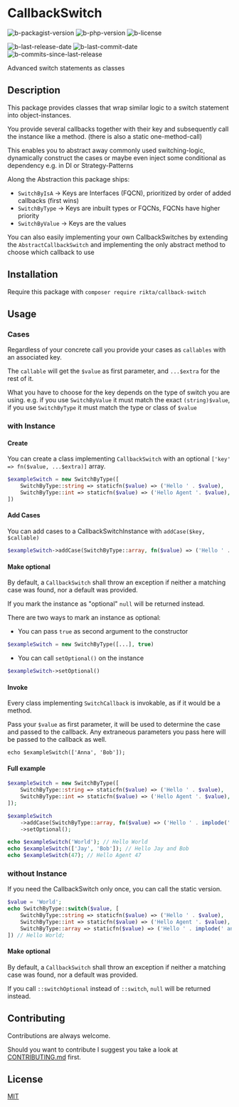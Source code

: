 # CallbackSwitch

![b-packagist-version] ![b-php-version] ![b-license]

![b-last-release-date] ![b-last-commit-date] ![b-commits-since-last-release]

Advanced switch statements as classes

## Description

This package provides classes that wrap similar logic to a switch statement
into object-instances.

You provide several callbacks together with their key and subsequently
call the instance like a method. (there is also a static one-method-call)

This enables you to abstract away commonly used switching-logic,
dynamically construct the cases or maybe even inject some conditional as dependency 
e.g.  in DI or Strategy-Patterns

Along the Abstraction this package ships:

- `SwitchByIsA` -> Keys are Interfaces (FQCN), prioritized by order of added callbacks (first wins)
- `SwitchByType` -> Keys are inbuilt types or FQCNs, FQCNs have higher priority
- `SwitchByValue` -> Keys are the values

You can also easily implementing your own CallbackSwitches by extending the `AbstractCallbackSwitch`
and implementing the only abstract method to choose which callback to use 

### 

## Installation

Require this package with `composer require rikta/callback-switch`

## Usage

### Cases

Regardless of your concrete call you provide your cases as `callables` with an associated key.

The `callable` will get the `$value` as first parameter, and `...$extra` for the rest of it.

What you have to choose for the key depends on the type of switch you are using.
e.g. if you use `SwitchByValue` it must match the exact `(string)$value`,
if you use `SwitchByType` it must match the type or class of `$value`

### with Instance

#### Create

You can create a class implementing `CallbackSwitch` with an optional `['key' => fn($value, ...$extra)]` array.

```php
$exampleSwitch = new SwitchByType([
    SwitchByType::string => staticfn($value) => ('Hello ' . $value),
    SwitchByType::int => staticfn($value) => ('Hello Agent '. $value),
])
```

#### Add Cases

You can add cases to a CallbackSwitchInstance with `addCase($key, $callable)`

```php
$exampleSwitch->addCase(SwitchByType::array, fn($value) => ('Hello ' . implode(' and ', $value)))
```

#### Make optional

By default, a `CallbackSwitch` shall throw an exception if neither a matching case was found, nor a default was provided.

If you mark the instance as "optional" `null` will be returned instead.

There are two ways to mark an instance as optional:

- You can pass `true` as second argument to the constructor

```php
$exampleSwitch = new SwitchByType([...], true)
```

- You can call `setOptional()` on the instance

```php
$exampleSwitch->setOptional()
```

#### Invoke

Every class implementing `SwitchCallback` is invokable, as if it would be a method.

Pass your `$value` as first parameter, it will be used to determine the case and passed to the callback.
Any extraneous parameters you pass here will be passed to the callback as well. 

```
echo $exampleSwitch(['Anna', 'Bob']);
```

#### Full example

```php
$exampleSwitch = new SwitchByType([
    SwitchByType::string => staticfn($value) => ('Hello ' . $value),
    SwitchByType::int => staticfn($value) => ('Hello Agent '. $value),
]);

$exampleSwitch
    ->addCase(SwitchByType::array, fn($value) => ('Hello ' . implode(' and ', $value)))
    ->setOptional();

echo $exampleSwitch('World'); // Hello World
echo $exampleSwitch(['Jay', 'Bob']); // Hello Jay and Bob
echo $exampleSwitch(47); // Hello Agent 47
```

### without Instance

If you need the CallbackSwitch only once, you can call the static version.

```php
$value = 'World';
echo SwitchByType::switch($value, [
    SwitchByType::string => staticfn($value) => ('Hello ' . $value),
    SwitchByType::int => staticfn($value) => ('Hello Agent '. $value),
    SwitchByType::array => staticfn($value) => ('Hello ' . implode(' and ', $value)))
]) // Hello World;
```

#### Make optional

By default, a `CallbackSwitch` shall throw an exception if neither a matching case was found, nor a default was provided.

If you call `::switchOptional` instead of `::switch`, `null` will be returned instead.

## Contributing

Contributions are always welcome.

Should you want to contribute I suggest you take 
a look at [CONTRIBUTING.md](.github/CONTRIBUTING.md) first.

## License

[MIT](./LICENSE)

[b-packagist-version]:[https://img.shields.io/packagist/v/rikta/callback-switch]
[b-php-version]:[https://img.shields.io/packagist/php-v/rikta/callback-switch]
[b-license]:[https://img.shields.io/github/license/RiktaD/CallbackSwitch]
[b-last-release-date]:[https://img.shields.io/github/release-date/RiktaD/CallbackSwitch]
[b-last-commit-date]:[https://img.shields.io/github/last-commit/RiktaD/CallbackSwitch]
[b-commits-since-last-release]:[https://img.shields.io/github/commits-since/RiktaD/CallbackSwitch/latest]
